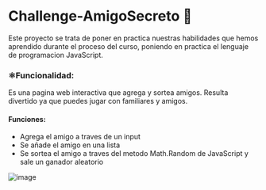 # Challenge-AmigoSecreto 🌱
Este proyecto se trata de poner en practica nuestras habilidades que hemos aprendido durante el proceso del curso, poniendo en practica el lenguaje de programacion JavaScript.

<h3>⚛️Funcionalidad:</h3>
Es una pagina web interactiva que agrega y sortea amigos. Resulta divertido ya que puedes jugar con familiares y amigos.

<h4>Funciones:</h4>
<ul>
  <li> Agrega el amigo a traves de un input</li>
  <li>Se añade el amigo en una lista</li>
  <li>Se sortea el amigo a traves del metodo Math.Random de JavaScript y sale un ganador aleatorio</li>
</ul>

![image](https://github.com/user-attachments/assets/21304d52-a837-455a-a036-ab45cda07d27)





